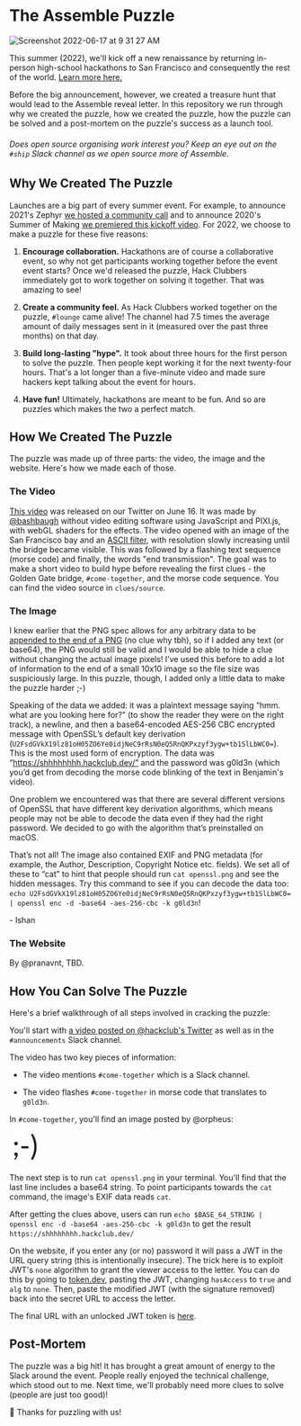 # The Assemble Puzzle

<img width="1109" alt="Screenshot 2022-06-17 at 9 31 27 AM" src="https://user-images.githubusercontent.com/39828164/174321304-c79edc6f-6e9f-437f-b154-eadc86a52047.png">

This summer (2022), we'll kick off a new renaissance by returning in-person high-school hackathons to San Francisco and consequently the rest of the world. [Learn more here.](https://assemble.hackclub.com)

Before the big announcement, however, we created a treasure hunt that would lead to the Assemble reveal letter. In this repository we run through why we created the puzzle, how we created the puzzle, how the puzzle can be solved and a post-mortem on the puzzle's success as a launch tool.

###### Does open source organising work interest you? Keep an eye out on the `#ship` Slack channel as we open source more of Assemble.

## Why We Created The Puzzle

Launches are a big part of every summer event. For example, to announce 2021's Zephyr [we hosted a community call](https://youtu.be/wQebTjTyF7M) and to announce 2020's Summer of Making [we premiered this kickoff video](https://www.youtube.com/watch?v=aDxMvyTbFl8). For 2022, we choose to make a puzzle for these five reasons:

1. **Encourage collaboration.** Hackathons are of course a collaborative event, so why not get participants working together before the event event starts? Once we'd released the puzzle, Hack Clubbers immediately got to work together on solving it together. That was amazing to see!

2. **Create a community feel.** As Hack Clubbers worked together on the puzzle, `#lounge` came alive! The channel had 7.5 times the average amount of daily messages sent in it (measured over the past three months) on that day.

3. **Build long-lasting "hype".** It took about three hours for the first person to solve the puzzle. Then people kept working it for the next twenty-four hours. That's a lot longer than a five-minute video and made sure hackers kept talking about the event for hours.

4. **Have fun!** Ultimately, hackathons are meant to be fun. And so are puzzles which makes the two a perfect match.

## How We Created The Puzzle

The puzzle was made up of three parts: the video, the image and the website. Here's how we made each of those.

### The Video

[This video](https://twitter.com/hackclub/status/1537556499223961600/video/1) was released on our Twitter on June 16. It was made by [@bashbaugh](https://github.com/bashbaugh) without video editing software using JavaScript and PIXI.js, with webGL shaders for the effects. The video opened with an image of the San Francisco bay and an [ASCII filter](https://github.com/pixijs/filters/tree/main/filters/ascii), with resolution slowly increasing until the bridge became visible. This was followed by a flashing text sequence (morse code) and finally, the words "end transmission". The goal was to make a short video to build hype before revealing the first clues - the Golden Gate bridge, `#come-together`, and the morse code sequence. You can find the video source in `clues/source`.

### The Image

I knew earlier that the PNG spec allows for any arbitrary data to be [appended to the end of a PNG](https://stackoverflow.com/questions/61561983/how-to-extract-binary-data-appended-to-a-png-file) (no clue why tbh), so if I added any text (or base64), the PNG would still be valid and I would be able to hide a clue without changing the actual image pixels! I’ve used this before to add a lot of information to the end of a small 10x10 image so the file size was suspiciously large. In this puzzle, though, I added only a little data to make the puzzle harder ;-)

Speaking of the data we added: it was a plaintext message saying “hmm. what are you looking here for?” (to show the reader they were on the right track), a newline, and then a base64-encoded AES-256 CBC encrypted message with OpenSSL’s default key derivation (`U2FsdGVkX19lz81oH05ZO6Ye0idjNeC9rRsN0eQ5RnQKPxzyf3ygw+tb1SlLbWC0=`). This is the most used form of encryption. The data was “https://shhhhhhhh.hackclub.dev/” and the password was g0ld3n (which you’d get from decoding the morse code blinking of the text in 
Benjamin's video). 

One problem we encountered was that there are several different versions of OpenSSL that have different key derivation algorithms, which means people may not be able to decode the data even if they had the right password. We decided to go with the algorithm that’s preinstalled on macOS.

That’s not all! The image also contained EXIF and PNG metadata (for example, the Author, Description, Copyright Notice etc. fields). We set all of these to “cat” to hint that people should run `cat openssl.png` and see the hidden messages.
Try this command to see if you can decode the data too: `echo U2FsdGVkX19lz81oH05ZO6Ye0idjNeC9rRsN0eQ5RnQKPxzyf3ygw+tb1SlLbWC0= | openssl enc -d -base64 -aes-256-cbc -k g0ld3n`!

\- Ishan

### The Website

By @pranavnt, TBD.

## How You Can Solve The Puzzle

Here's a brief walkthrough of all steps involved in cracking the puzzle:

You'll start with [a video posted on @hackclub's Twitter](https://twitter.com/hackclub/status/1537556499223961600) as well as in the `#announcements` Slack channel.

The video has two key pieces of information:

- The video mentions `#come-together` which is a Slack channel.

- The video flashes `#come-together` in morse code that translates to `g0ld3n`.

In `#come-together`, you'll find an image posted by @orpheus:

[![A Winky Face Image](clues/openssl.png)](assets/openssl.png)

The next step is to run `cat openssl.png` in your terminal. You'll find that the last line includes a base64 string. To point participants towards the `cat` command, the image's EXIF data reads `cat`.

After getting the clues above, users can run `echo $BASE_64_STRING | openssl enc -d -base64 -aes-256-cbc -k g0ld3n` to get the result `https://shhhhhhhh.hackclub.dev/`

On the website, if you enter any (or no) password it will pass a JWT in the URL query string (this is intentionally insecure). The trick here is to exploit JWT's `none` algorithm to grant the viewer access to the letter. You can do this by going to [token.dev](https://token.dev), pasting the JWT, changing `hasAccess` to `true` and `alg` to `none`. Then, paste the modified JWT (with the signature removed) back into the secret URL to access the letter.

The final URL with an unlocked JWT token is [here](https://shhhhhhhh.hackclub.dev/secret?jwt=eyJhbGciOiJub25lIiwidHlwIjoiSldUIn0.eyJoYXNBY2Nlc3MiOnRydWUsImlhdCI6MTY1NTMxODI5NH0).

## Post-Mortem

The puzzle was a big hit! It has brought a great amount of energy to the Slack around the event. People really enjoyed the technical challenge, which stood out to me. Next time, we'll probably need more clues to solve (people are just too good)!

🎉 Thanks for puzzling with us!
